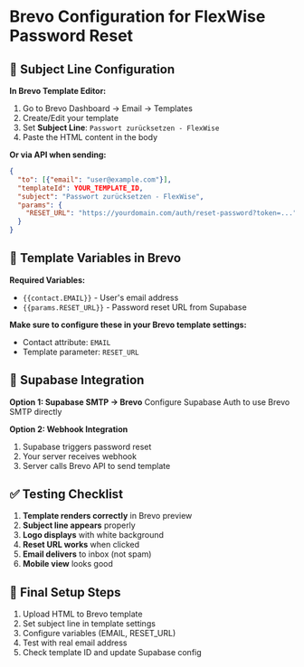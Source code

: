 # Brevo Configuration for FlexWise Password Reset

## 📧 Subject Line Configuration

**In Brevo Template Editor:**
1. Go to Brevo Dashboard → Email → Templates  
2. Create/Edit your template
3. Set **Subject Line**: `Passwort zurücksetzen - FlexWise`
4. Paste the HTML content in the body

**Or via API when sending:**
```json
{
  "to": [{"email": "user@example.com"}],
  "templateId": YOUR_TEMPLATE_ID,
  "subject": "Passwort zurücksetzen - FlexWise",
  "params": {
    "RESET_URL": "https://yourdomain.com/auth/reset-password?token=..."
  }
}
```

## 🎨 Template Variables in Brevo

**Required Variables:**
- `{{contact.EMAIL}}` - User's email address
- `{{params.RESET_URL}}` - Password reset URL from Supabase

**Make sure to configure these in your Brevo template settings:**
- Contact attribute: `EMAIL` 
- Template parameter: `RESET_URL`

## 🔧 Supabase Integration

**Option 1: Supabase SMTP → Brevo**
Configure Supabase Auth to use Brevo SMTP directly

**Option 2: Webhook Integration**
1. Supabase triggers password reset
2. Your server receives webhook
3. Server calls Brevo API to send template

## ✅ Testing Checklist

1. **Template renders correctly** in Brevo preview
2. **Subject line appears** properly  
3. **Logo displays** with white background
4. **Reset URL works** when clicked
5. **Email delivers** to inbox (not spam)
6. **Mobile view** looks good

## 🎯 Final Setup Steps

1. Upload HTML to Brevo template
2. Set subject line in template settings
3. Configure variables (EMAIL, RESET_URL)
4. Test with real email address
5. Check template ID and update Supabase config
